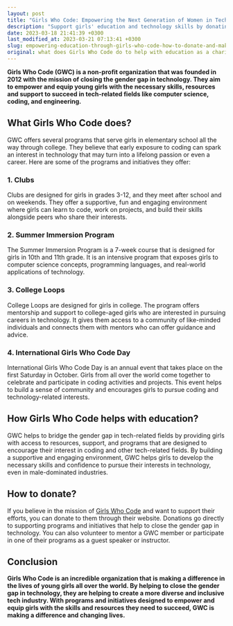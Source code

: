 ```yaml
---
layout: post
title: "Girls Who Code: Empowering the Next Generation of Women in Tech"
description: "Support girls' education and technology skills by donating to Girls Who Code – a charity that empowers and inspires young women to pursue careers in STEM through after-school programs and summer camps."
date: 2023-03-18 21:41:39 +0300
last_modified_at: 2023-03-21 07:13:41 +0300
slug: empowering-education-through-girls-who-code-how-to-donate-and-make-a-difference
original: what does Girls Who Code do to help with education as a charity, how do they do it, how can i donate?
---
```

**Girls Who Code (GWC) is a non-profit organization that was founded in 2012 with the mission of closing the gender gap in technology. They aim to empower and equip young girls with the necessary skills, resources and support to succeed in tech-related fields like computer science, coding, and engineering.**

## What Girls Who Code does?

GWC offers several programs that serve girls in elementary school all the way through college. They believe that early exposure to coding can spark an interest in technology that may turn into a lifelong passion or even a career. Here are some of the programs and initiatives they offer:

### 1\. Clubs

Clubs are designed for girls in grades 3-12, and they meet after school and on weekends. They offer a supportive, fun and engaging environment where girls can learn to code, work on projects, and build their skills alongside peers who share their interests.

### 2\. Summer Immersion Program

The Summer Immersion Program is a 7-week course that is designed for girls in 10th and 11th grade. It is an intensive program that exposes girls to computer science concepts, programming languages, and real-world applications of technology.

### 3\. College Loops

College Loops are designed for girls in college. The program offers mentorship and support to college-aged girls who are interested in pursuing careers in technology. It gives them access to a community of like-minded individuals and connects them with mentors who can offer guidance and advice.

### 4\. International Girls Who Code Day

International Girls Who Code Day is an annual event that takes place on the first Saturday in October. Girls from all over the world come together to celebrate and participate in coding activities and projects. This event helps to build a sense of community and encourages girls to pursue coding and technology-related interests.

## How Girls Who Code helps with education?

GWC helps to bridge the gender gap in tech-related fields by providing girls with access to resources, support, and programs that are designed to encourage their interest in coding and other tech-related fields. By building a supportive and engaging environment, GWC helps girls to develop the necessary skills and confidence to pursue their interests in technology, even in male-dominated industries.

## How to donate?

If you believe in the mission of [Girls Who Code](https://girlswhocode.com/) and want to support their efforts, you can donate to them through their website. Donations go directly to supporting programs and initiatives that help to close the gender gap in technology. You can also volunteer to mentor a GWC member or participate in one of their programs as a guest speaker or instructor.

## Conclusion

**Girls Who Code is an incredible organization that is making a difference in the lives of young girls all over the world. By helping to close the gender gap in technology, they are helping to create a more diverse and inclusive tech industry. With programs and initiatives designed to empower and equip girls with the skills and resources they need to succeed, GWC is making a difference and changing lives.**
